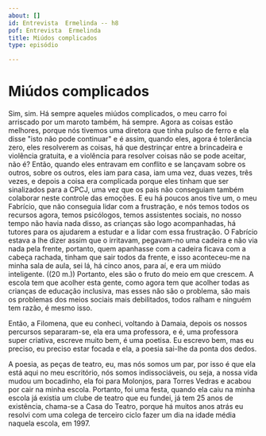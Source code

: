 ```yaml
---
about: []
id: Entrevista  Ermelinda -- h8
pof: Entrevista  Ermelinda
title: Miúdos complicados
type: episódio

---
```

# Miúdos complicados


Sim, sim. Há sempre aqueles miúdos complicados, o meu carro foi
arriscado por um maroto também, há sempre. Agora as coisas estão
melhores, porque nós tivemos uma diretora que tinha pulso de ferro e
ela disse "isto não pode continuar" e é assim, quando eles, agora é
tolerância zero, eles resolverem as coisas, há que destrinçar entre
a brincadeira e violência gratuita, e a violência para resolver coisas
não se pode aceitar, não é? Então, quando eles entravam em conflito
e se lançavam sobre os outros, sobre os outros, eles iam para casa,
iam uma vez, duas vezes, três vezes, e depois a coisa era complicada
porque eles tinham que ser sinalizados para a CPCJ, uma vez que os pais
não conseguiam também colaborar neste controle das emoções. E eu
há poucos anos tive um, o meu Fabrício, que não conseguia lidar com a
frustração, e nós temos todos os recursos agora, temos psicólogos,
temos assistentes sociais, no nosso tempo não havia nada disso, as
crianças são logo acompanhadas, há tutores para os ajudarem a estudar
e a lidar com essa frustração.  O Fabrício estava a lhe dizer assim
que o irritavam, pegavam-no uma cadeira e não via nada pela frente,
portanto, quem apanhasse com a cadeira ficava com a cabeça rachada,
tinham que sair todos da frente, e isso aconteceu-me na minha sala de
aula, sei lá, há cinco anos, para aí, e era um miúdo inteligente.
((20 m.))
Portanto, eles são o fruto do meio em que crescem.
A escola tem que acolher esta gente, como agora tem que acolher todas as crianças de
educação inclusiva, mas esses não são o problema, são mais os problemas dos meios
sociais mais debilitados, todos ralham e ninguém tem razão, é mesmo isso.


Então, a Filomena, que eu conheci, voltando à Damaia, depois os nossos percursos separaram-se,
ela era uma professora, e é, uma professora super criativa, escreve muito bem, é uma poetisa.
Eu escrevo bem, mas eu preciso, eu preciso estar focada e ela, a poesia sai-lhe da ponta
dos dedos.

A poesia, as peças de teatro, eu, mas nós somos um par, por isso é que ela está aqui
no meu escritório, nós somos indissociáveis, ou seja, a nossa vida mudou um bocadinho,
ela foi para Molonjos, para Torres Vedras e acabou por cair na minha escola.
Portanto, foi uma festa, quando ela caiu na minha escola já existia um clube de teatro
que eu fundei, já tem 25 anos de existência, chama-se a Casa do Teatro, porque há muitos
anos atrás eu resolvi com uma colega de terceiro ciclo fazer um dia na idade média naquela
escola, em 1997.
